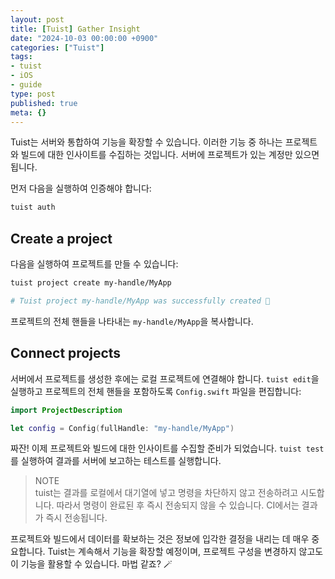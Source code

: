 ```yaml
---
layout: post
title: [Tuist] Gather Insight
date: "2024-10-03 00:00:00 +0900"
categories: ["Tuist"]
tags:
- tuist
- iOS
- guide
type: post
published: true
meta: {}
---
```

Tuist는 서버와 통합하여 기능을 확장할 수 있습니다. 이러한 기능 중 하나는 프로젝트와 빌드에 대한 인사이트를 수집하는 것입니다. 서버에 프로젝트가 있는 계정만 있으면 됩니다.

먼저 다음을 실행하여 인증해야 합니다:
```bash
tuist auth
```
## Create a project
다음을 실행하여 프로젝트를 만들 수 있습니다:
```bash
tuist project create my-handle/MyApp

# Tuist project my-handle/MyApp was successfully created 🎉
```  
프로젝트의 전체 핸들을 나타내는 `my-handle/MyApp`을 복사합니다.
## Connect projects
서버에서 프로젝트를 생성한 후에는 로컬 프로젝트에 연결해야 합니다. `tuist edit`을 실행하고 프로젝트의 전체 핸들을 포함하도록 `Config.swift` 파일을 편집합니다:
```swift
import ProjectDescription

let config = Config(fullHandle: "my-handle/MyApp")
```
짜잔! 이제 프로젝트와 빌드에 대한 인사이트를 수집할 준비가 되었습니다. `tuist test`를 실행하여 결과를 서버에 보고하는 테스트를 실행합니다.
>NOTE  
tuist는 결과를 로컬에서 대기열에 넣고 명령을 차단하지 않고 전송하려고 시도합니다. 따라서 명령이 완료된 후 즉시 전송되지 않을 수 있습니다. CI에서는 결과가 즉시 전송됩니다.

프로젝트와 빌드에서 데이터를 확보하는 것은 정보에 입각한 결정을 내리는 데 매우 중요합니다. Tuist는 계속해서 기능을 확장할 예정이며, 프로젝트 구성을 변경하지 않고도 이 기능을 활용할 수 있습니다. 마법 같죠? 🪄
